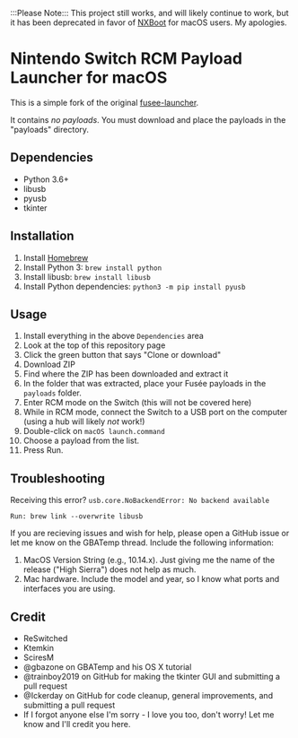 :::Please Note:::
This project still works, and will likely continue to work, but it has been deprecated in favor of [NXBoot](https://github.com/mologie/nxboot) for macOS users. My apologies.

# Nintendo Switch RCM Payload Launcher for macOS

This is a simple fork of the original [fusee-launcher](https://github.com/reswitched/fusee-launcher).

It contains _no payloads_. You must download and place the payloads in the "payloads" directory.


## Dependencies

- Python 3.6+
- libusb
- pyusb
- tkinter

## Installation

1. Install [Homebrew](https://brew.sh)
2. Install Python 3: `brew install python`
3. Install libusb: `brew install libusb`
4. Install Python dependencies: `python3 -m pip install pyusb`


## Usage

1. Install everything in the above `Dependencies` area
2. Look at the top of this repository page
3. Click the green button that says "Clone or download"
4. Download ZIP
5. Find where the ZIP has been downloaded and extract it
6. In the folder that was extracted, place your Fusée payloads in the `payloads` folder.
7. Enter RCM mode on the Switch (this will not be covered here)
8. While in RCM mode, connect the Switch to a USB port on the computer (using a hub will likely _not_ work!)
9. Double-click on `macOS launch.command`
10. Choose a payload from the list.
11. Press Run.

## Troubleshooting

Receiving this error? `usb.core.NoBackendError: No backend available`

    Run: brew link --overwrite libusb

If you are recieving issues and wish for help, please open a GitHub issue or let me know on the GBATemp thread.
Include the following information:

1. MacOS Version String (e.g., 10.14.x). Just giving me the name of the release ("High Sierra") does not help as much.
2. Mac hardware. Include the model and year, so I know what ports and interfaces you are using.

## Credit

- ReSwitched
- Ktemkin
- SciresM
- @gbazone on GBATemp and his OS X tutorial
- @trainboy2019 on GitHub for making the tkinter GUI and submitting a pull request
- @Ickerday on GitHub for code cleanup, general improvements, and submitting a pull request
- If I forgot anyone else I'm sorry - I love you too, don't worry! Let me know and I'll credit you here.
